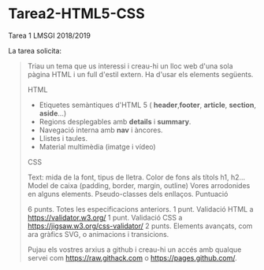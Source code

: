 # Tarea2-HTML5-CSS
Tarea 1 LMSGI 2018/2019

La tarea solicita:

> Triau un tema que us interessi i creau-hi un lloc web d'una sola pàgina HTML i un full d'estil extern. Ha d'usar els elements següents.
> 
> HTML
> 
> - Etiquetes semàntiques d'HTML 5 ( **header**,**footer**, **article**, **section**, **aside**...)
> - Regions desplegables amb **details** i **summary**.
> - Navegació interna amb **nav** i àncores. 
> - Llistes i taules.
> - Material multimèdia (imatge i vídeo)
> 
> CSS
> 
> Text: mida de la font, tipus de lletra.
> Color de fons als títols h1, h2...
> Model de caixa (padding, border, margin, outline)
> Vores arrodonides en alguns elements.
> Pseudo-classes dels enllaços.
> Puntuació
> 
> 6 punts. Totes les especificacions anteriors.
> 1 punt. Validació HTML a https://validator.w3.org/
> 1 punt. Validació CSS a https://jigsaw.w3.org/css-validator/
> 2 punts. Elements avançats, com ara gràfics SVG, <canvas> o animacions i transicions.
> 
> Pujau els vostres arxius a github i creau-hi un accés amb qualque servei com https://raw.githack.com o  https://pages.github.com/.
